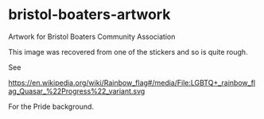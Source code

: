 # bristol-boaters-artwork

Artwork for Bristol Boaters Community Association

This image was recovered from one of the stickers and so is quite rough.

See

https://en.wikipedia.org/wiki/Rainbow_flag#/media/File:LGBTQ+_rainbow_flag_Quasar_%22Progress%22_variant.svg

For the Pride background.
